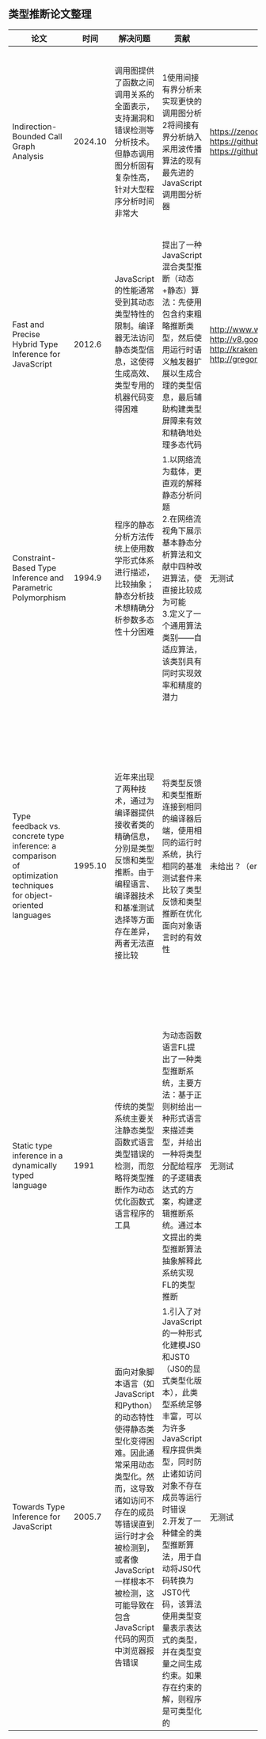 ## 类型推断论文整理
|  论文  |时间|解决问题|贡献| 测试数据集|测试结果|
|-------|---|------|------|-------|-------|
|Indirection-Bounded Call Graph Analysis|2024.10|调用图提供了函数之间调用关系的全面表示，支持漏洞和错误检测等分析技术。但静态调用图分析固有复杂性高，针对大型程序分析时间非常大|1使用间接有界分析来实现更快的调用图分析<br/> 2将间接有界分析纳入采用波传播算法的现有最先进的JavaScript调用图分析器 |https://zenodo.org/records/12720724 <br/> https://github.com/cs-au-dk/jelly <br/> https://github.com/wala/WALA/wiki/JavaScript-frontend |25个大型开源程序：分析速度提高了2倍，召回率仅比基线分析降低了5% <br/> 10个基于网络和4个基于移动设备的中型基准测试：分析时间加快约2倍，召回率仅降低1%| //第一行
|Fast and Precise Hybrid Type Inference for JavaScript|2012.6|JavaScript的性能通常受到其动态类型特性的限制。编译器无法访问静态类型信息，这使得生成高效、类型专用的机器代码变得困难 | 提出了一种 JavaScript 混合类型推断（动态+静态）算法：先使用包含约束粗略推断类型，然后使用运行时语义触发器扩展以生成合理的类型信息，最后辅助构建类型屏障来有效和精确地处理多态代码 |http://www.webkit.org/perf/sunspider/sunspider.html <br/>http://v8.googlecode.com/svn/data/benchmarks/v6/run.html <br/> http://krakenbenchmark.mozilla.org <br/>http://gregor-wagner.com/tmp/mem50 | 与Firefox中的JIT编译器集成，在主要基准测试和JavaScript密集型网站上的性能提高约50% |   //第二行
|Constraint-Based Type Inference and Parametric Polymorphism|1994.9 |程序的静态分析方法传统上使用数学形式体系进行描述，比较抽象；静态分析技术想精确分析参数多态性十分困难 |1.以网络流为载体，更直观的解释静态分析问题 <br/>2.在网络流视角下展示基本静态分析算法和文献中四种改进算法，使直接比较成为可能<br/>3.定义了一个通用算法类别——自适应算法，该类别具有同时实现效率和精度的潜力 | 无测试 | 无结果 | //第三行
|Type feedback vs. concrete type inference: a comparison of optimization techniques for object-oriented languages |1995.10|近年来出现了两种技术，通过为编译器提供接收者类的精确信息，分别是类型反馈和类型推断。由于编程语言、编译器技术和基准测试选择等方面存在差异，两者无法直接比较 |将类型反馈和类型推断连接到相同的编译器后端，使用相同的运行时系统，执行相同的基准测试套件来比较了类型反馈和类型推断在优化面向对象语言时的有效性 | 未给出？（error:404）|两者均内联了超过95%的消息发送，表明两种技术在消除动态分派调用方面非常有效，在大多数测试用例中的整体性能表现相近。但有特例：算术密集型基准测试中，类型推断的表现因SELF语言的特性（整数溢出时自动转换为任意精度整数）导致其无法精确推断类型，从而降低了性能|   //第四行
|Static type inference in a dynamically typed language|1991|传统的类型系统主要关注静态类型函数式语言类型错误的检测，而忽略将类型推断作为动态优化函数式语言程序的工具 |为动态函数语言FL提出了一种类型推断系统，主要方法：基于正则树给出一种形式语言来描述类型，并给出一种将类型分配给程序的子逻辑表达式的方案，构建逻辑推断系统。通过本文提出的类型推断算法抽象解释此系统实现FL的类型推断 | 无测试 | 本文提出的类型推断系统对完整FL语言的实现已在IBM Almaden使用数月。在此期间，该系统已用于分析各种中小型（约500行FL代码）程序。初步经验表明，系统精度非常高。|    //第四行
|Towards Type Inference for JavaScript|2005.7|面向对象脚本语言（如JavaScript和Python）的动态特性使得静态类型化变得困难。因此通常采用动态类型化。然而，这导致诸如访问不存在的成员等错误直到运行时才会被检测到，或者像JavaScript一样根本不被检测，这可能导致在包含JavaScript代码的网页中浏览器报告错误 |1.引入了对JavaScript的一种形式化建模JS0和JST0（JS0的显式类型化版本），此类型系统足够丰富，可以为许多JavaScript程序提供类型，同时防止诸如访问对象不存在成员等运行时错误<br/>2.开发了一种健全的类型推断算法，用于自动将JS0代码转换为JST0代码，该算法使用类型变量表示表达式的类型，并在类型变量之间生成约束。如果存在约束的解，则程序是可类型化的 |无测试 | 无测试结果| //第五行
